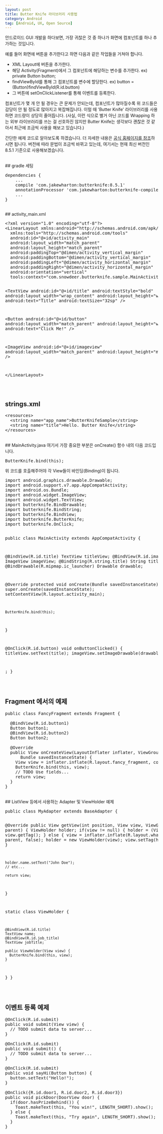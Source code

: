 ```yaml
---
layout: post
title: Butter Knife 라이브러리 사용법
category: Android
tag: [Android, UX, Open Source]
---
```


안드로이드 GUI 개발을 하다보면, 가장 귀찮은 것 중 하나가 화면에 컴포넌트를 하나
추가하는 것입니다.

예를 들어 화면에 버튼을 추가한다고 하면 다음과 같은 작업들을 거쳐야 합니다.
<ul>
 	<li>XML Layout에 버튼을 추가한다.</li>
 	<li>해당 Activity(Fragment)에서 그 컴포넌트에 해당하는 변수를 추가한다.
ex) private Button button;</li>
 	<li>findViewById를 통해 그 컴포넌트를 변수에 할당한다.
ex) button = (Button)findViewById(R.id.button)</li>
 	<li>그 버튼에 setOnClickListener를 통해 이벤트를 등록한다.</li>
</ul>
컴포넌트가 몇 개 안 될 경우는 큰 문제가 안되는데, 컴포넌트가 많아질수록
위 코드들은 감당이 안 될 정도로 많아지고 복잡해집니다. 이럴 때 'Butter Knife' 라이브러리를
사용하면 코드량이 상당히 줄어듭니다. (사실, 이런 식으로 별거 아닌 코드를 Wrapping 하는
  외부 라이브러리를 쓰는 걸 선호하진 않지만 Butter Knife는 생각보다 괜찮은 것 같아서
  최근에 조금씩 사용을 해보고 있습니다.)

간단한 예제 코드로 알아보도록 하겠습니다. 더 자세한 내용은
[공식 홈페이지를 참조](http://jakewharton.github.io/butterknife/)하시면 됩니다.
버전에 따라 문법이 조금씩 바뀌고 있는데, 여기서는 현재 최신 버전인 8.5.1 기준으로 사용해보겠습니다.

<br>
## gradle 세팅
<pre class="prettyprint">dependencies {
    ...
    compile 'com.jakewharton:butterknife:8.5.1'
    annotationProcessor 'com.jakewharton:butterknife-compiler:8.5.1'
    ...
}
</pre>
<br>
## activity_main.xml
<pre class="prettyprint">&lt;?xml version="1.0" encoding="utf-8"?&gt;
&lt;LinearLayout xmlns:android="http://schemas.android.com/apk/res/android"
  xmlns:tools="http://schemas.android.com/tools"
  android:id="@+id/activity_main"
  android:layout_width="match_parent"
  android:layout_height="match_parent"
  android:paddingTop="@dimen/activity_vertical_margin"
  android:paddingBottom="@dimen/activity_vertical_margin"
  android:paddingLeft="@dimen/activity_horizontal_margin"
  android:paddingRight="@dimen/activity_horizontal_margin"
  android:orientation="vertical"
  tools:context="com.snowdeer.butterknife.sample.MainActivity"&gt;

  &lt;TextView
    android:id="@+id/title"
    android:textStyle="bold"
    android:layout_width="wrap_content"
    android:layout_height="wrap_content"
    android:text="Title"
    android:textSize="32sp" /&gt;

  &lt;Button
    android:id="@+id/button"
    android:layout_width="match_parent"
    android:layout_height="wrap_content"
    android:text="Click Me!" /&gt;

  &lt;ImageView
    android:id="@+id/imageview"
    android:layout_width="match_parent"
    android:layout_height="match_parent" /&gt;

&lt;/LinearLayout&gt;</pre>
<br>
## strings.xml
<pre class="prettyprint">&lt;resources&gt;
  &lt;string name="app_name"&gt;ButterKnifeSample&lt;/string&gt;
  &lt;string name="title"&gt;Hello. Butter Knife&lt;/string&gt;
&lt;/resources&gt;</pre>
<br>
## MainActivity.java
여기서 가장 중요한 부분은 onCreate() 함수 내의 다음 코드입니다.
<pre class="prettyprint">ButterKnife.bind(this);</pre>
위 코드를 호출해주어야 각 View들이 바인딩(Binding)이 됩니다.

<br>
<pre class="prettyprint">import android.graphics.drawable.Drawable;
import android.support.v7.app.AppCompatActivity;
import android.os.Bundle;
import android.widget.ImageView;
import android.widget.TextView;
import butterknife.BindDrawable;
import butterknife.BindString;
import butterknife.BindView;
import butterknife.ButterKnife;
import butterknife.OnClick;

public class MainActivity extends AppCompatActivity {

  @BindView(R.id.title)
  TextView titleView;
  @BindView(R.id.imageview)
  ImageView imageView;
  @BindString(R.string.title)
  String title;
  @BindDrawable(R.mipmap.ic_launcher)
  Drawable drawable;

  @Override
  protected void onCreate(Bundle savedInstanceState) {
    super.onCreate(savedInstanceState);
    setContentView(R.layout.activity_main);

    ButterKnife.bind(this);
  }

  @OnClick(R.id.button)
  void onButtonClicked() {
    titleView.setText(title);
    imageView.setImageDrawable(drawable);
  }

  ;
}</pre>
<br>
## Fragment 에서의 예제
<pre class="prettyprint">public class FancyFragment extends Fragment {

  @BindView(R.id.button1)
  Button button1;
  @BindView(R.id.button2)
  Button button2;

  @Override
  public View onCreateView(LayoutInflater inflater, ViewGroup container,
      Bundle savedInstanceState) {
    View view = inflater.inflate(R.layout.fancy_fragment, container, false);
    ButterKnife.bind(this, view);
    // TODO Use fields...
    return view;
  }
}</pre>
<br>
## ListView 등에서 사용하는 Adapter 및 ViewHolder 예제
<pre class="prettyprint">public class MyAdapter extends BaseAdapter {

  @Override
  public View getView(int position, View view, ViewGroup parent) {
    ViewHolder holder;
    if(view != null) {
      holder = (ViewHolder) view.getTag();
    } else {
      view = inflater.inflate(R.layout.whatever, parent, false);
      holder = new ViewHolder(view);
      view.setTag(holder);
    }

    holder.name.setText("John Doe");
    // etc...

    return view;
  }

  static class ViewHolder {

    @BindView(R.id.title)
    TextView name;
    @BindView(R.id.job_title)
    TextView jobTitle;

    public ViewHolder(View view) {
      ButterKnife.bind(this, view);
    }
  }
}</pre>
<br>
## 이벤트 등록 예제
<pre class="prettyprint">@OnClick(R.id.submit)
public void submit(View view) {
  // TODO submit data to server...
}

@OnClick(R.id.submit)
public void submit() {
  // TODO submit data to server...
}

@OnClick(R.id.submit)
public void sayHi(Button button) {
  button.setText("Hello!");
}

@OnClick({R.id.door1, R.id.door2, R.id.door3})
public void pickDoor(DoorView door) {
  if(door.hasPrizeBehind()) {
    Toast.makeText(this, "You win!", LENGTH_SHORT).show();
  } else {
    Toast.makeText(this, "Try again", LENGTH_SHORT).show();
  }
}</pre>
